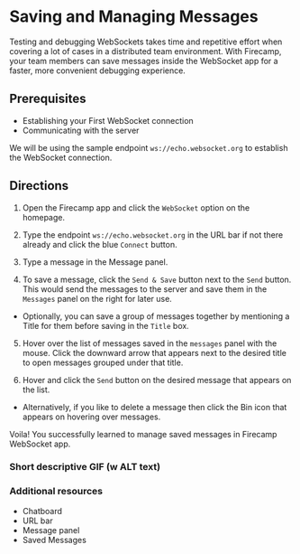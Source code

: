 # Saving and Managing Messages

Testing and debugging WebSockets takes time and repetitive effort when covering a lot of cases in a distributed team environment. With Firecamp, your team members can save messages inside the WebSocket app for a faster, more convenient debugging experience.

## Prerequisites
- Establishing your First WebSocket connection
- Communicating with the server

We will be using the sample endpoint `ws://echo.websocket.org` to establish the WebSocket connection.

## Directions
1. Open the Firecamp app and click the `WebSocket` option on the homepage.

2. Type the endpoint `ws://echo.websocket.org` in the URL bar if not there already and click the blue `Connect` button.

3. Type a message in the Message panel.

4. To save a message, click the `Send & Save` button next to the `Send` button. This would send the messages to the server and save them in the `Messages` panel on the right for later use.

 - Optionally, you can save a group of messages together by mentioning a Title for them before saving in the `Title` box.

5. Hover over the list of messages saved in the `messages` panel with the mouse. Click the downward arrow that appears next to the desired title to open messages grouped under that title.

6. Hover and click the `Send` button on the desired message that appears on the list.

 - Alternatively, if you like to delete a message then click the Bin icon that appears on hovering over messages.

Voila! You successfully learned to manage saved messages in Firecamp WebSocket app.


### Short descriptive GIF (w ALT text)


### Additional resources
- Chatboard
- URL bar
- Message panel
- Saved Messages
